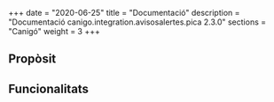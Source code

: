 +++
date        = "2020-06-25"
title       = "Documentació"
description = "Documentació canigo.integration.avisosalertes.pica 2.3.0"
sections    = "Canigó"
weight      = 3
+++

## Propòsit



## Funcionalitats
